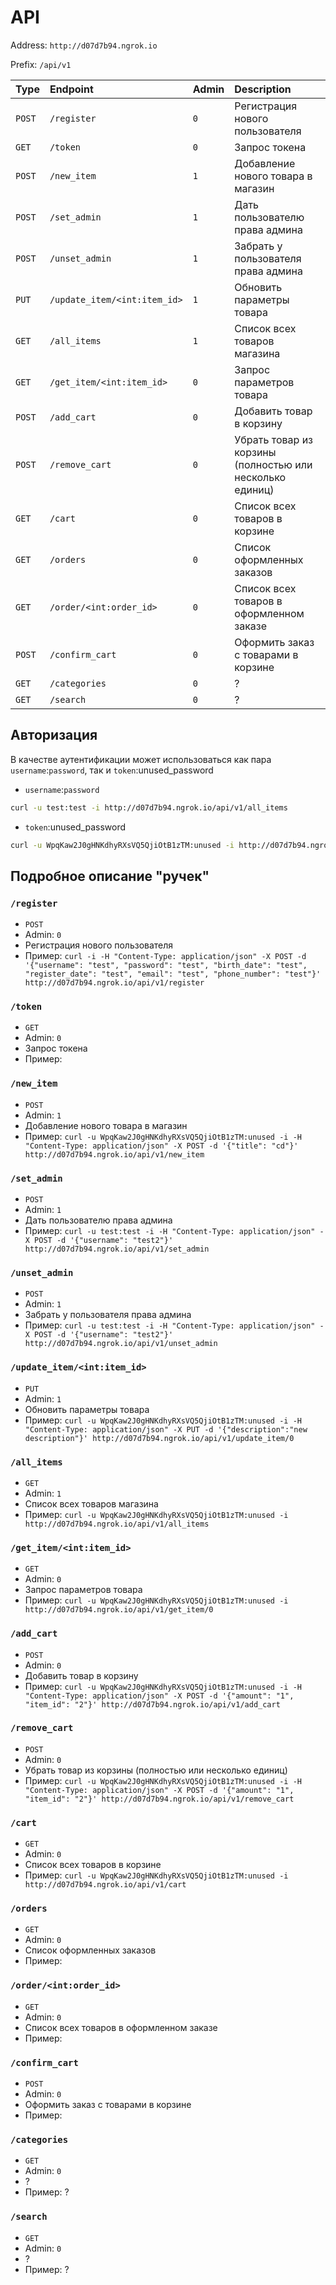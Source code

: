 # API

Address: `http://d07d7b94.ngrok.io`

Prefix: `/api/v1`

| Type   | Endpoint                      | Admin | Description                                              |
| :---   | :-------------                | :---  | :-------------                                           |
| `POST` |  `/register`                  | `0`   | Регистрация нового пользователя                          |
| `GET`  |  `/token`                     | `0`   | Запрос токена                                            |
| `POST` |  `/new_item`                  | `1`   | Добавление нового товара в магазин                       |
| `POST` |  `/set_admin`                 | `1`   | Дать пользователю права админа                           |
| `POST` |  `/unset_admin`               | `1`   | Забрать у пользователя права админа                      |
| `PUT`  |  `/update_item/<int:item_id>` | `1`   | Обновить параметры товара                                |
| `GET`  |  `/all_items`                 | `1`   | Список всех товаров магазина                             |
| `GET`  |  `/get_item/<int:item_id>`    | `0`   | Запрос параметров товара                                 |
| `POST` |  `/add_cart`                  | `0`   | Добавить товар в корзину                                 |
| `POST` |  `/remove_cart`               | `0`   | Убрать товар из корзины (полностью или несколько единиц) |
| `GET`  |  `/cart`                      | `0`   | Список всех товаров в корзине                            |
| `GET`  |  `/orders`                    | `0`   | Список оформленных заказов                               |
| `GET`  |  `/order/<int:order_id>`      | `0`   | Список всех товаров в оформленном заказе                 |
| `POST` |  `/confirm_cart`              | `0`   | Оформить заказ с товарами в корзине                      |
| `GET`  |  `/categories`                | `0`   | ?                                                        |
| `GET`  |  `/search`                    | `0`   | ?                                                        |

## Авторизация

В качестве аутентификации может использоваться как пара `username`:`password`, так и `token`:unused_password
- `username`:`password`
```bash
curl -u test:test -i http://d07d7b94.ngrok.io/api/v1/all_items
```
- `token`:unused_password
```bash
curl -u WpqKaw2J0gHNKdhyRXsVQ5QjiOtB1zTM:unused -i http://d07d7b94.ngrok.io/api/v1/all_items
```

## Подробное описание "ручек"

### `/register`
* `POST`
* Admin: `0`
* Регистрация нового пользователя
* Пример: `curl -i -H "Content-Type: application/json" -X POST -d '{"username": "test", "password": "test", "birth_date": "test", "register_date": "test", "email": "test", "phone_number": "test"}' http://d07d7b94.ngrok.io/api/v1/register`

### `/token`
* `GET`
* Admin: `0`
* Запрос токена
* Пример:

### `/new_item`
* `POST`
* Admin: `1`
* Добавление нового товара в магазин
* Пример: `curl -u WpqKaw2J0gHNKdhyRXsVQ5QjiOtB1zTM:unused -i -H "Content-Type: application/json" -X POST -d '{"title": "cd"}' http://d07d7b94.ngrok.io/api/v1/new_item`

### `/set_admin`
* `POST`
* Admin: `1`
* Дать пользователю права админа
* Пример: `curl -u test:test -i -H "Content-Type: application/json" -X POST -d '{"username": "test2"}' http://d07d7b94.ngrok.io/api/v1/set_admin`

### `/unset_admin`              
* `POST`
* Admin: `1`
* Забрать у пользователя права админа
* Пример: `curl -u test:test -i -H "Content-Type: application/json" -X POST -d '{"username": "test2"}' http://d07d7b94.ngrok.io/api/v1/unset_admin`

### `/update_item/<int:item_id>`
* `PUT`
* Admin: `1`
* Обновить параметры товара
* Пример: `curl -u WpqKaw2J0gHNKdhyRXsVQ5QjiOtB1zTM:unused -i -H "Content-Type: application/json" -X PUT -d '{"description":"new description"}' http://d07d7b94.ngrok.io/api/v1/update_item/0`

### `/all_items`                
* `GET`
* Admin: `1`
* Список всех товаров магазина
* Пример: `curl -u WpqKaw2J0gHNKdhyRXsVQ5QjiOtB1zTM:unused -i http://d07d7b94.ngrok.io/api/v1/all_items`

### `/get_item/<int:item_id>`   
* `GET`
* Admin: `0`
* Запрос параметров товара
* Пример: `curl -u WpqKaw2J0gHNKdhyRXsVQ5QjiOtB1zTM:unused -i http://d07d7b94.ngrok.io/api/v1/get_item/0`

### `/add_cart`                 
* `POST`
* Admin: `0`
* Добавить товар в корзину
* Пример: `curl -u WpqKaw2J0gHNKdhyRXsVQ5QjiOtB1zTM:unused -i -H "Content-Type: application/json" -X POST -d '{"amount": "1", "item_id": "2"}' http://d07d7b94.ngrok.io/api/v1/add_cart`

### `/remove_cart`              
* `POST`
* Admin: `0`
* Убрать товар из корзины (полностью или несколько единиц)
* Пример: `curl -u WpqKaw2J0gHNKdhyRXsVQ5QjiOtB1zTM:unused -i -H "Content-Type: application/json" -X POST -d '{"amount": "1", "item_id": "2"}' http://d07d7b94.ngrok.io/api/v1/remove_cart`

### `/cart`                     
* `GET`
* Admin: `0`
* Список всех товаров в корзине
* Пример: `curl -u WpqKaw2J0gHNKdhyRXsVQ5QjiOtB1zTM:unused -i http://d07d7b94.ngrok.io/api/v1/cart`

### `/orders`                   
* `GET`
* Admin: `0`
* Список оформленных заказов
* Пример:

### `/order/<int:order_id>`     
* `GET`
* Admin: `0`
* Список всех товаров в оформленном заказе
* Пример:

### `/confirm_cart`             
* `POST`
* Admin: `0`
* Оформить заказ с товарами в корзине
* Пример:

### `/categories`               
* `GET`
* Admin: `0`
* ?
* Пример: ?

### `/search`                   
* `GET`
* Admin: `0`
* ?
* Пример: ?
